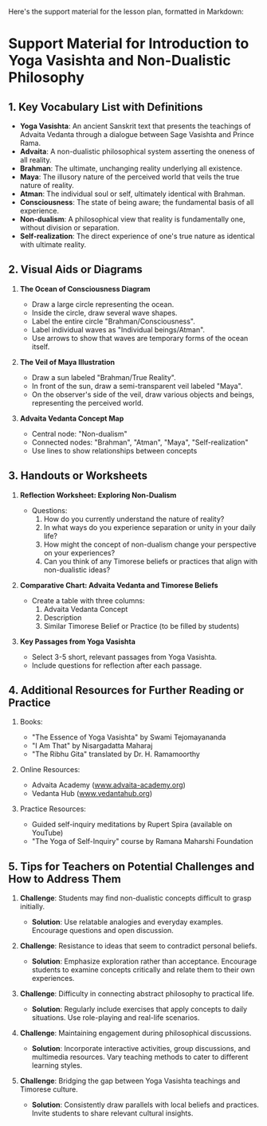Here's the support material for the lesson plan, formatted in Markdown:

# Support Material for Introduction to Yoga Vasishta and Non-Dualistic Philosophy

## 1. Key Vocabulary List with Definitions

- **Yoga Vasishta**: An ancient Sanskrit text that presents the teachings of Advaita Vedanta through a dialogue between Sage Vasishta and Prince Rama.
- **Advaita**: A non-dualistic philosophical system asserting the oneness of all reality.
- **Brahman**: The ultimate, unchanging reality underlying all existence.
- **Maya**: The illusory nature of the perceived world that veils the true nature of reality.
- **Atman**: The individual soul or self, ultimately identical with Brahman.
- **Consciousness**: The state of being aware; the fundamental basis of all experience.
- **Non-dualism**: A philosophical view that reality is fundamentally one, without division or separation.
- **Self-realization**: The direct experience of one's true nature as identical with ultimate reality.

## 2. Visual Aids or Diagrams

1. **The Ocean of Consciousness Diagram**
   - Draw a large circle representing the ocean.
   - Inside the circle, draw several wave shapes.
   - Label the entire circle "Brahman/Consciousness".
   - Label individual waves as "Individual beings/Atman".
   - Use arrows to show that waves are temporary forms of the ocean itself.

2. **The Veil of Maya Illustration**
   - Draw a sun labeled "Brahman/True Reality".
   - In front of the sun, draw a semi-transparent veil labeled "Maya".
   - On the observer's side of the veil, draw various objects and beings, representing the perceived world.

3. **Advaita Vedanta Concept Map**
   - Central node: "Non-dualism"
   - Connected nodes: "Brahman", "Atman", "Maya", "Self-realization"
   - Use lines to show relationships between concepts

## 3. Handouts or Worksheets

1. **Reflection Worksheet: Exploring Non-Dualism**
   - Questions:
     1. How do you currently understand the nature of reality?
     2. In what ways do you experience separation or unity in your daily life?
     3. How might the concept of non-dualism change your perspective on your experiences?
     4. Can you think of any Timorese beliefs or practices that align with non-dualistic ideas?

2. **Comparative Chart: Advaita Vedanta and Timorese Beliefs**
   - Create a table with three columns:
     1. Advaita Vedanta Concept
     2. Description
     3. Similar Timorese Belief or Practice (to be filled by students)

3. **Key Passages from Yoga Vasishta**
   - Select 3-5 short, relevant passages from Yoga Vasishta.
   - Include questions for reflection after each passage.

## 4. Additional Resources for Further Reading or Practice

1. Books:
   - "The Essence of Yoga Vasishta" by Swami Tejomayananda
   - "I Am That" by Nisargadatta Maharaj
   - "The Ribhu Gita" translated by Dr. H. Ramamoorthy

2. Online Resources:
   - Advaita Academy (www.advaita-academy.org)
   - Vedanta Hub (www.vedantahub.org)

3. Practice Resources:
   - Guided self-inquiry meditations by Rupert Spira (available on YouTube)
   - "The Yoga of Self-Inquiry" course by Ramana Maharshi Foundation

## 5. Tips for Teachers on Potential Challenges and How to Address Them

1. **Challenge**: Students may find non-dualistic concepts difficult to grasp initially.
   - **Solution**: Use relatable analogies and everyday examples. Encourage questions and open discussion.

2. **Challenge**: Resistance to ideas that seem to contradict personal beliefs.
   - **Solution**: Emphasize exploration rather than acceptance. Encourage students to examine concepts critically and relate them to their own experiences.

3. **Challenge**: Difficulty in connecting abstract philosophy to practical life.
   - **Solution**: Regularly include exercises that apply concepts to daily situations. Use role-playing and real-life scenarios.

4. **Challenge**: Maintaining engagement during philosophical discussions.
   - **Solution**: Incorporate interactive activities, group discussions, and multimedia resources. Vary teaching methods to cater to different learning styles.

5. **Challenge**: Bridging the gap between Yoga Vasishta teachings and Timorese culture.
   - **Solution**: Consistently draw parallels with local beliefs and practices. Invite students to share relevant cultural insights.